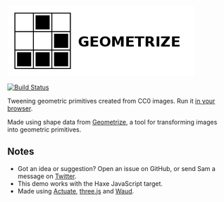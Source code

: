 [![Project logo](https://github.com/Tw1ddle/geometrize-tweens/blob/master/screenshots/logo.png?raw=true "Geometrize Tweens Project logo")](http://www.geometrize.co.uk/)

[![Build Status](https://img.shields.io/travis/Tw1ddle/geometrize-tweens.svg?style=flat-square)](https://travis-ci.org/Tw1ddle/geometrize-tweens)

Tweening geometric primitives created from CC0 images. Run it [in your browser](http://tweens.geometrize.co.uk/).

Made using shape data from [Geometrize](http://www.geometrize.co.uk/), a tool for transforming images into geometric primitives.

## Notes
* Got an idea or suggestion? Open an issue on GitHub, or send Sam a message on [Twitter](https://twitter.com/Sam_Twidale).
* This demo works with the Haxe JavaScript target.
* Made using [Actuate](https://github.com/openfl/actuate), [three.js](https://github.com/mrdoob/three.js/) and [Waud](https://github.com/waud/waud).